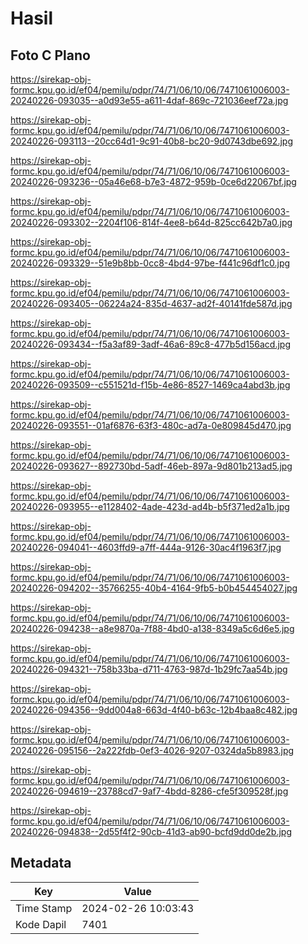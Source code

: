 # Hasil

## Foto C Plano

https://sirekap-obj-formc.kpu.go.id/ef04/pemilu/pdpr/74/71/06/10/06/7471061006003-20240226-093035--a0d93e55-a611-4daf-869c-721036eef72a.jpg

https://sirekap-obj-formc.kpu.go.id/ef04/pemilu/pdpr/74/71/06/10/06/7471061006003-20240226-093113--20cc64d1-9c91-40b8-bc20-9d0743dbe692.jpg

https://sirekap-obj-formc.kpu.go.id/ef04/pemilu/pdpr/74/71/06/10/06/7471061006003-20240226-093236--05a46e68-b7e3-4872-959b-0ce6d22067bf.jpg

https://sirekap-obj-formc.kpu.go.id/ef04/pemilu/pdpr/74/71/06/10/06/7471061006003-20240226-093302--2204f106-814f-4ee8-b64d-825cc642b7a0.jpg

https://sirekap-obj-formc.kpu.go.id/ef04/pemilu/pdpr/74/71/06/10/06/7471061006003-20240226-093329--51e9b8bb-0cc8-4bd4-97be-f441c96df1c0.jpg

https://sirekap-obj-formc.kpu.go.id/ef04/pemilu/pdpr/74/71/06/10/06/7471061006003-20240226-093405--06224a24-835d-4637-ad2f-40141fde587d.jpg

https://sirekap-obj-formc.kpu.go.id/ef04/pemilu/pdpr/74/71/06/10/06/7471061006003-20240226-093434--f5a3af89-3adf-46a6-89c8-477b5d156acd.jpg

https://sirekap-obj-formc.kpu.go.id/ef04/pemilu/pdpr/74/71/06/10/06/7471061006003-20240226-093509--c551521d-f15b-4e86-8527-1469ca4abd3b.jpg

https://sirekap-obj-formc.kpu.go.id/ef04/pemilu/pdpr/74/71/06/10/06/7471061006003-20240226-093551--01af6876-63f3-480c-ad7a-0e809845d470.jpg

https://sirekap-obj-formc.kpu.go.id/ef04/pemilu/pdpr/74/71/06/10/06/7471061006003-20240226-093627--892730bd-5adf-46eb-897a-9d801b213ad5.jpg

https://sirekap-obj-formc.kpu.go.id/ef04/pemilu/pdpr/74/71/06/10/06/7471061006003-20240226-093955--e1128402-4ade-423d-ad4b-b5f371ed2a1b.jpg

https://sirekap-obj-formc.kpu.go.id/ef04/pemilu/pdpr/74/71/06/10/06/7471061006003-20240226-094041--4603ffd9-a7ff-444a-9126-30ac4f1963f7.jpg

https://sirekap-obj-formc.kpu.go.id/ef04/pemilu/pdpr/74/71/06/10/06/7471061006003-20240226-094202--35766255-40b4-4164-9fb5-b0b454454027.jpg

https://sirekap-obj-formc.kpu.go.id/ef04/pemilu/pdpr/74/71/06/10/06/7471061006003-20240226-094238--a8e9870a-7f88-4bd0-a138-8349a5c6d6e5.jpg

https://sirekap-obj-formc.kpu.go.id/ef04/pemilu/pdpr/74/71/06/10/06/7471061006003-20240226-094321--758b33ba-d711-4763-987d-1b29fc7aa54b.jpg

https://sirekap-obj-formc.kpu.go.id/ef04/pemilu/pdpr/74/71/06/10/06/7471061006003-20240226-094356--9dd004a8-663d-4f40-b63c-12b4baa8c482.jpg

https://sirekap-obj-formc.kpu.go.id/ef04/pemilu/pdpr/74/71/06/10/06/7471061006003-20240226-095156--2a222fdb-0ef3-4026-9207-0324da5b8983.jpg

https://sirekap-obj-formc.kpu.go.id/ef04/pemilu/pdpr/74/71/06/10/06/7471061006003-20240226-094619--23788cd7-9af7-4bdd-8286-cfe5f309528f.jpg

https://sirekap-obj-formc.kpu.go.id/ef04/pemilu/pdpr/74/71/06/10/06/7471061006003-20240226-094838--2d55f4f2-90cb-41d3-ab90-bcfd9dd0de2b.jpg


## Metadata

| Key        | Value               |
| ---------- | ------------------- |
| Time Stamp | 2024-02-26 10:03:43 |
| Kode Dapil | 7401                |



